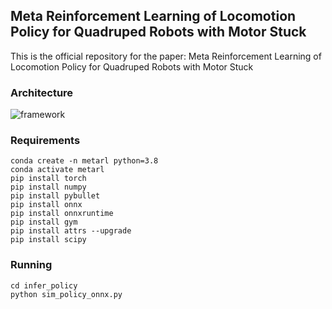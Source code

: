 
## Meta Reinforcement Learning of Locomotion Policy for Quadruped Robots with Motor Stuck


This is the official repository for the paper: Meta Reinforcement Learning of Locomotion Policy for Quadruped Robots with Motor Stuck

### Architecture


![framework](https://github.com/chenci107/MetaRL_for_Quadruped/assets/48233618/6a499416-594c-47af-a3ee-0a93a0a10de6)


### Requirements


```
conda create -n metarl python=3.8
conda activate metarl
pip install torch
pip install numpy
pip install pybullet
pip install onnx
pip install onnxruntime
pip install gym
pip install attrs --upgrade
pip install scipy
```

### Running 

```
cd infer_policy
python sim_policy_onnx.py
```
